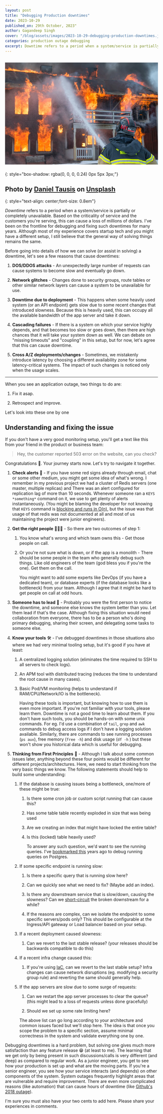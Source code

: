 ```yaml
---
layout: post
title: "Debugging Production downtimes"
date: 2023-10-29
published_on: 29th October, 2023"
author: Gagandeep Singh
cover: "/blog/assets/images/2023-10-29-debugging-production-downtimes.jpg"
categories: production outage debugging
excerpt: Downtime refers to a period when a system/service is partially or completely unavailable. Based on the criticality of service and the customers you're serving, this can cause a loss of millions of dollars. I've been on the...
---
```


![cover-photo](/blog/assets/images/2023-10-29-debugging-production-downtimes.jpg)
---
{: style="box-shadow: rgba(0, 0, 0, 0.24) 0px 5px 3px;"}

Photo by <a href="https://unsplash.com/@greatmalinco?utm_content=creditCopyText&utm_medium=referral&utm_source=unsplash">Daniel Tausis</a> on <a href="https://unsplash.com/photos/fireman-watering-fire-loeqHoa1uWY?utm_content=creditCopyText&utm_medium=referral&utm_source=unsplash">Unsplash</a>
---
{: style="text-align: center;font-size: 0.8em"}


*Downtime* refers to a period when a system/service is partially or completely unavailable. Based on the criticality of service and the customers you're serving, this can cause a loss of millions of dollars. I've been on the frontline for debugging and fixing such downtimes for many years. Although most of my experience covers startup tech and you might have a different setup, I still believe that the general way of solving things remains the same.

Before going into details of how we can solve (or assist in solving) a downtime, let's see a few reasons that cause downtimes:

1. **DOS/DDOS attacks** - An unexpectedly large number of requests can cause systems to become slow and eventually go down.

2. **Network glitches** - Changes done to security groups, route tables or other similar network layers can cause a system to be unavailable for use.

3. **Downtime due to deployment** - This happens when some heavily used system (or an API endpoint) gets slow due to some recent changes that introduced slowness. Because this is heavily used, this can occupy all the available bandwidth of the app server and take it down.

4. **Cascading failures** - If there is a system on which your service highly depends, and that becomes too slow or goes down, then there are high chances that it will take your system down as well. We can debate on "missing timeouts" and "coupling" in this setup, but for now, let's agree that this can cause downtime.

5. **Cross A/Z deployments/changes** - Sometimes, we mistakenly introduce latency by choosing a different availability zone for some latency-critical systems. The impact of such changes is noticed only when the usage scales.


---

When you see an application outage, two things to do are:

1. Fix it asap.

2. Retrospect and improve.

Let's look into these one by one

## Understanding and fixing the issue

If you don't have a very good monitoring setup, you'll get a text like this from your friend in the product or business team:

> Hey, the customer reported 503 error on the website, can you check?

Congratulations 🥳. Your journey starts now. Let's try to navigate it together.

1. **Check alerts** 🔴 - If you have some red signs already through email, chat or some other medium, you might get some idea of what's wrong. I remember in my previous project we had a cluster of Redis servers (one master, multiple replicas) and There was an alert configured for replication lag of more than 10 seconds. Whenever someone ran a `KEYS *something*` command on it, we use to get plenty of alerts instantaneously. (You might be blaming the developer for not knowing that `KEYS` command is [blocking and runs in O(n)](https://redis.io/commands/keys/), but the issue was that usage of that redis was not documented at all and most of us maintaining the project were junior engineers).

2. **Get the right people** 🧑‍🤝‍🧑 - So there are two outcomes of step 1:

    1. You know what's wrong and which team owns this - Get those people on call.

    2. Or you're not sure what is down, or if the app is a monolith - There should be some people in the team who generally debug such things. Like old engineers of the team (god bless you if you're the one). Get them on the call.

        You might want to add some experts like DevOps (if you have a dedicated team), or database experts (if the database looks like a bottleneck) from your team. Although I agree that it might be hard to get people on call at odd hours.

3. **Someone has to lead** 🤵 - Probably you were the first person to notice the downtime, and someone else knows the system better than you. Let them lead if that's the case. Although fixing this situation would need collaboration from everyone, there has to be a person who's doing primary debugging, sharing their screen, and delegating some tasks to someone else.

4. **Know your tools** 🛠️ - I've debugged downtimes in those situations also where we had very minimal tooling setup, but it's good if you have at least:

    1. A centralized logging solution (eliminates the time required to SSH to all servers to check logs).

    2. An APM tool with distributed tracing (reduces the time to understand the root cause in many cases).

    3. Basic Pod/VM monitoring (helps to understand if RAM/CPU/Network/IO is the bottleneck).

        Having these tools is important, but knowing how to use them is even more important. If you're not familiar with your tools, please learn them. Downtime is not a good time to learn about them. If you don't have such tools, you should be hands-on with some unix commands. For eg. I'd use a combination of `tail`, `grep` and `awk` commands to debug access logs if I don't have a logging solution available. Similarly, there are commands to see running processes (`ps aux`), free memory (`free -h`) and disk usage (`df -h` ) but these won't show you historical data which is useful for debugging.

5. **Thinking from First Principles** 🤔 - Although I talk about some common issues later, anything beyond these four points would be different for different projects/architectures. Here, we need to start thinking from the very basic things we know. The following statements should help to build some understanding:

    1. If the database is causing issues being a bottleneck, one/more of these might be true:

        1. Is there some cron job or custom script running that can cause this?

        2. Has some table table recently exploded in size that was being used

        3. Are we creating an index that might have locked the entire table?

        4. Is this (locked) table heavily used?

            To answer any such question, we'd want to see the running queries. I've [bookmarked this](https://gist.github.com/rgreenjr/3637525) years ago to debug running queries on Postgres.

    2. If some specific endpoint is running slow:

        1. Is there a specific query that is running slow here?

        2. Can we quickly see what we need to fix? (Maybe add an index).

        3. Is there any downstream service that is slow/down, causing the slowness? Can we [short-circuit](https://microservices.io/patterns/reliability/circuit-breaker.html) the broken downstream for a while?

        4. If the reasons are complex, can we isolate the endpoint to some specific servers/pods only? This should be configurable at the Ingress/API gateway or Load balancer based on your setup.

    3. If a recent deployment caused slowness:

        1. Can we revert to the last stable release? (your releases should be backwards compatible to do this)

    4. If a recent infra change caused this:

        1. If you're using [IaC](https://www.redhat.com/en/topics/automation/what-is-infrastructure-as-code-iac), can we revert to the last stable setup? Infra changes can cause network disruptions (eg. modifying a security group rule) and reverting the same should generally help.

    5. If the app servers are slow due to some surge of requests:

        1. Can we restart the app server processes to clear the queue? (this might lead to a loss of requests unless done gracefully)

        2. Should we set up some rate limiting here?


        The above list can go long according to your architecture and common issues faced but we'll stop here. The idea is that once you scope the problem to a specific section, assume minimal correctness in the system and validate everything one by one.


Debugging downtimes is a hard problem, but solving one gives much more satisfaction than any feature release 😁 (at least to me). The learning that we get only by being present in such discussions/calls is very different (and deep) as compared to regular work. As a junior engineer, you get to see how your production is set up and what are the moving parts. If you're a senior engineer, you see how your service interacts (and depends) on other components of the system. System outages frequently highlight areas that are vulnerable and require improvement. There are even more complicated reasons (like automation) that can cause hours of downtime (like [Github's 2018 outage](https://www.youtube.com/watch?v=dsHyUgGMht0&t=646s)).

I'm sure you must also have your two cents to add here. Please share your experiences in comments.
